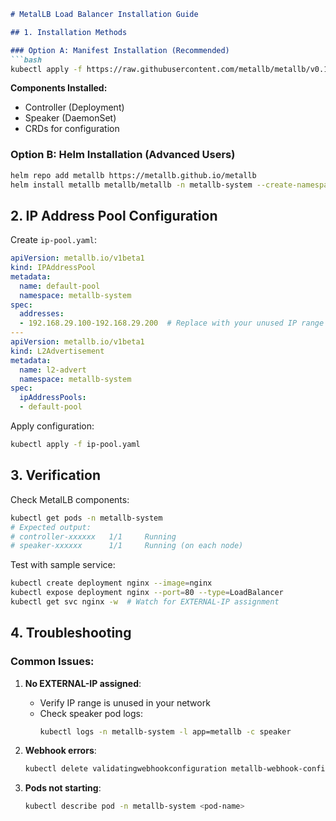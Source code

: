 ```markdown
# MetalLB Load Balancer Installation Guide

## 1. Installation Methods

### Option A: Manifest Installation (Recommended)
```bash
kubectl apply -f https://raw.githubusercontent.com/metallb/metallb/v0.13.12/config/manifests/metallb-native.yaml
```
**Components Installed:**
- Controller (Deployment)
- Speaker (DaemonSet)
- CRDs for configuration

### Option B: Helm Installation (Advanced Users)
```bash
helm repo add metallb https://metallb.github.io/metallb
helm install metallb metallb/metallb -n metallb-system --create-namespace
```

## 2. IP Address Pool Configuration

Create `ip-pool.yaml`:
```yaml
apiVersion: metallb.io/v1beta1
kind: IPAddressPool
metadata:
  name: default-pool
  namespace: metallb-system
spec:
  addresses:
  - 192.168.29.100-192.168.29.200  # Replace with your unused IP range
---
apiVersion: metallb.io/v1beta1
kind: L2Advertisement
metadata:
  name: l2-advert
  namespace: metallb-system
spec:
  ipAddressPools:
  - default-pool
```

Apply configuration:
```bash
kubectl apply -f ip-pool.yaml
```

## 3. Verification

Check MetalLB components:
```bash
kubectl get pods -n metallb-system
# Expected output:
# controller-xxxxxx   1/1     Running
# speaker-xxxxxx      1/1     Running (on each node)
```

Test with sample service:
```bash
kubectl create deployment nginx --image=nginx
kubectl expose deployment nginx --port=80 --type=LoadBalancer
kubectl get svc nginx -w  # Watch for EXTERNAL-IP assignment
```

## 4. Troubleshooting

### Common Issues:
1. **No EXTERNAL-IP assigned**:
   - Verify IP range is unused in your network
   - Check speaker pod logs:
     ```bash
     kubectl logs -n metallb-system -l app=metallb -c speaker
     ```

2. **Webhook errors**:
   ```bash
   kubectl delete validatingwebhookconfiguration metallb-webhook-configuration
   ```

3. **Pods not starting**:
   ```bash
   kubectl describe pod -n metallb-system <pod-name>
   ```
```